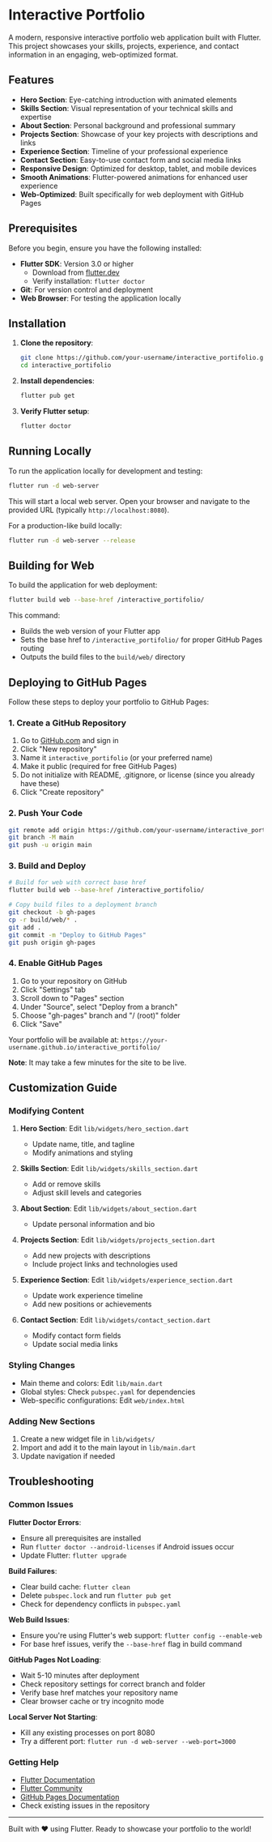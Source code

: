 # Interactive Portfolio

A modern, responsive interactive portfolio web application built with Flutter. This project showcases your skills, projects, experience, and contact information in an engaging, web-optimized format.

## Features

- **Hero Section**: Eye-catching introduction with animated elements
- **Skills Section**: Visual representation of your technical skills and expertise
- **About Section**: Personal background and professional summary
- **Projects Section**: Showcase of your key projects with descriptions and links
- **Experience Section**: Timeline of your professional experience
- **Contact Section**: Easy-to-use contact form and social media links
- **Responsive Design**: Optimized for desktop, tablet, and mobile devices
- **Smooth Animations**: Flutter-powered animations for enhanced user experience
- **Web-Optimized**: Built specifically for web deployment with GitHub Pages

## Prerequisites

Before you begin, ensure you have the following installed:

- **Flutter SDK**: Version 3.0 or higher
  - Download from [flutter.dev](https://flutter.dev/docs/get-started/install)
  - Verify installation: `flutter doctor`
- **Git**: For version control and deployment
- **Web Browser**: For testing the application locally

## Installation

1. **Clone the repository**:
   ```bash
   git clone https://github.com/your-username/interactive_portifolio.git
   cd interactive_portifolio
   ```

2. **Install dependencies**:
   ```bash
   flutter pub get
   ```

3. **Verify Flutter setup**:
   ```bash
   flutter doctor
   ```

## Running Locally

To run the application locally for development and testing:

```bash
flutter run -d web-server
```

This will start a local web server. Open your browser and navigate to the provided URL (typically `http://localhost:8080`).

For a production-like build locally:
```bash
flutter run -d web-server --release
```

## Building for Web

To build the application for web deployment:

```bash
flutter build web --base-href /interactive_portifolio/
```

This command:
- Builds the web version of your Flutter app
- Sets the base href to `/interactive_portifolio/` for proper GitHub Pages routing
- Outputs the build files to the `build/web/` directory

## Deploying to GitHub Pages

Follow these steps to deploy your portfolio to GitHub Pages:

### 1. Create a GitHub Repository

1. Go to [GitHub.com](https://github.com) and sign in
2. Click "New repository"
3. Name it `interactive_portifolio` (or your preferred name)
4. Make it public (required for free GitHub Pages)
5. Do not initialize with README, .gitignore, or license (since you already have these)
6. Click "Create repository"

### 2. Push Your Code

```bash
git remote add origin https://github.com/your-username/interactive_portifolio.git
git branch -M main
git push -u origin main
```

### 3. Build and Deploy

```bash
# Build for web with correct base href
flutter build web --base-href /interactive_portifolio/

# Copy build files to a deployment branch
git checkout -b gh-pages
cp -r build/web/* .
git add .
git commit -m "Deploy to GitHub Pages"
git push origin gh-pages
```

### 4. Enable GitHub Pages

1. Go to your repository on GitHub
2. Click "Settings" tab
3. Scroll down to "Pages" section
4. Under "Source", select "Deploy from a branch"
5. Choose "gh-pages" branch and "/ (root)" folder
6. Click "Save"

Your portfolio will be available at: `https://your-username.github.io/interactive_portifolio/`

**Note**: It may take a few minutes for the site to be live.

## Customization Guide

### Modifying Content

1. **Hero Section**: Edit `lib/widgets/hero_section.dart`
   - Update name, title, and tagline
   - Modify animations and styling

2. **Skills Section**: Edit `lib/widgets/skills_section.dart`
   - Add or remove skills
   - Adjust skill levels and categories

3. **About Section**: Edit `lib/widgets/about_section.dart`
   - Update personal information and bio

4. **Projects Section**: Edit `lib/widgets/projects_section.dart`
   - Add new projects with descriptions
   - Include project links and technologies used

5. **Experience Section**: Edit `lib/widgets/experience_section.dart`
   - Update work experience timeline
   - Add new positions or achievements

6. **Contact Section**: Edit `lib/widgets/contact_section.dart`
   - Modify contact form fields
   - Update social media links

### Styling Changes

- Main theme and colors: Edit `lib/main.dart`
- Global styles: Check `pubspec.yaml` for dependencies
- Web-specific configurations: Edit `web/index.html`

### Adding New Sections

1. Create a new widget file in `lib/widgets/`
2. Import and add it to the main layout in `lib/main.dart`
3. Update navigation if needed

## Troubleshooting

### Common Issues

**Flutter Doctor Errors**:
- Ensure all prerequisites are installed
- Run `flutter doctor --android-licenses` if Android issues occur
- Update Flutter: `flutter upgrade`

**Build Failures**:
- Clear build cache: `flutter clean`
- Delete `pubspec.lock` and run `flutter pub get`
- Check for dependency conflicts in `pubspec.yaml`

**Web Build Issues**:
- Ensure you're using Flutter's web support: `flutter config --enable-web`
- For base href issues, verify the `--base-href` flag in build command

**GitHub Pages Not Loading**:
- Wait 5-10 minutes after deployment
- Check repository settings for correct branch and folder
- Verify base href matches your repository name
- Clear browser cache or try incognito mode

**Local Server Not Starting**:
- Kill any existing processes on port 8080
- Try a different port: `flutter run -d web-server --web-port=3000`

### Getting Help

- [Flutter Documentation](https://flutter.dev/docs)
- [Flutter Community](https://flutter.dev/community)
- [GitHub Pages Documentation](https://docs.github.com/en/pages)
- Check existing issues in the repository

---

Built with ❤️ using Flutter. Ready to showcase your portfolio to the world!
